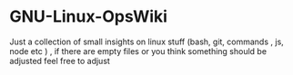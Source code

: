 # GNU-Linux-OpsWiki
Just a collection of small insights on linux stuff (bash, git, commands , js, node etc ) , 
if there are empty files or you think something should be adjusted feel free to adjust 
